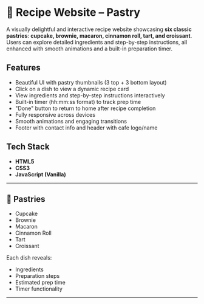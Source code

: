 # 🧁 Recipe Website – Pastry

A visually delightful and interactive recipe website showcasing **six classic pastries**: **cupcake, brownie, macaron, cinnamon roll, tart, and croissant**. Users can explore detailed ingredients and step-by-step instructions, all enhanced with smooth animations and a built-in preparation timer.


## Features

- Beautiful UI with pastry thumbnails (3 top + 3 bottom layout)
- Click on a dish to view a dynamic recipe card
- View ingredients and step-by-step instructions interactively
- Built-in timer (hh:mm:ss format) to track prep time
- "Done" button to return to home after recipe completion
- Fully responsive across devices
- Smooth animations and engaging transitions
- Footer with contact info and header with cafe logo/name


## Tech Stack

- **HTML5**
- **CSS3**
- **JavaScript (Vanilla)**

---

## 🧁 Pastries 

- Cupcake  
- Brownie  
- Macaron  
- Cinnamon Roll  
- Tart  
- Croissant  

Each dish reveals:
- Ingredients  
- Preparation steps  
- Estimated prep time  
- Timer functionality  

---

